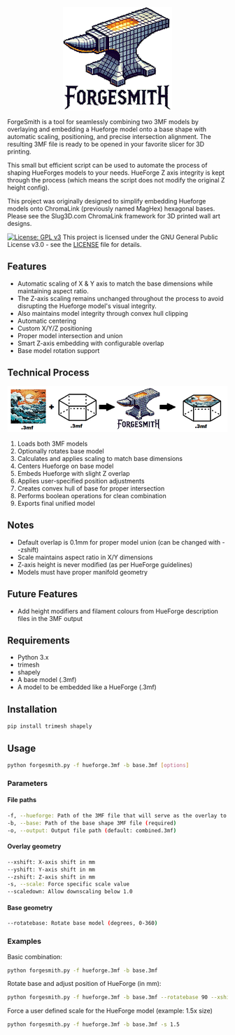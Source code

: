 <p align="center">
  <img src="img\forgesmith_logo_white_small_v2.gif" alt="ForgeSmith Logo">
</p>

ForgeSmith is a tool for seamlessly combining two 3MF models by overlaying and embedding a Hueforge model onto a base shape with automatic scaling, positioning, and precise intersection alignment. The resulting 3MF file is ready to be opened in your favorite slicer for 3D printing. 

This small but efficient script can be used to automate the process of shaping HueForges models to your needs. HueForge Z axis integrity is kept through the process (which means the script does not modify the original Z height config).

This project was originally designed to simplify embedding Hueforge models onto ChromaLink (previously named MagHex) hexagonal bases. Please see the Slug3D.com ChromaLink framework for 3D printed wall art designs.

[![License: GPL v3](https://img.shields.io/badge/License-GPLv3-blue.svg)](https://www.gnu.org/licenses/gpl-3.0)
This project is licensed under the GNU General Public License v3.0 - see the [LICENSE](LICENSE) file for details.

## Features
- Automatic scaling of X & Y axis to match the base dimensions while maintaining aspect ratio.
- The Z-axis scaling remains unchanged throughout the process to avoid disrupting the Hueforge model's visual integrity.
- Also maintains model integrity through convex hull clipping
- Automatic centering
- Custom X/Y/Z positioning
- Proper model intersection and union
- Smart Z-axis embedding with configurable overlap
- Base model rotation support

## Technical Process
<p align="center">
  <img src="img/process.png" alt="Process">
</p>

1. Loads both 3MF models
2. Optionally rotates base model
3. Calculates and applies scaling to match base dimensions
4. Centers Hueforge on base model
5. Embeds Hueforge with slight Z overlap
6. Applies user-specified position adjustments
7. Creates convex hull of base for proper intersection
8. Performs boolean operations for clean combination
9. Exports final unified model

## Notes
- Default overlap is 0.1mm for proper model union (can be changed with --zshift)
- Scale maintains aspect ratio in X/Y dimensions
- Z-axis height is never modified (as per HueForge guidelines)
- Models must have proper manifold geometry

## Future Features
- Add height modifiers and filament colours from HueForge description files in the 3MF output

## Requirements
- Python 3.x
- trimesh
- shapely
- A base model (.3mf)
- A model to be embedded like a HueForge (.3mf)

## Installation
```bash
pip install trimesh shapely
```

## Usage
```bash
python forgesmith.py -f hueforge.3mf -b base.3mf [options]
```

### Parameters
#### File paths
```bash
-f, --hueforge: Path of the 3MF file that will serve as the overlay to be embedded to the base (required)
-b, --base: Path of the base shape 3MF file (required)
-o, --output: Output file path (default: combined.3mf)
```

#### Overlay geometry
```bash
--xshift: X-axis shift in mm
--yshift: Y-axis shift in mm
--zshift: Z-axis shift in mm
-s, --scale: Force specific scale value
--scaledown: Allow downscaling below 1.0
```

#### Base geometry
```bash
--rotatebase: Rotate base model (degrees, 0-360)
```

### Examples
Basic combination:
```bash
python forgesmith.py -f hueforge.3mf -b base.3mf
```

Rotate base and adjust position of HueForge (in mm):
```bash
python forgesmith.py -f hueforge.3mf -b base.3mf --rotatebase 90 --xshift 5 --zshift 0.5
```

Force a user defined scale for the HueForge model (example: 1.5x size)
```bash
python forgesmith.py -f hueforge.3mf -b base.3mf -s 1.5
```